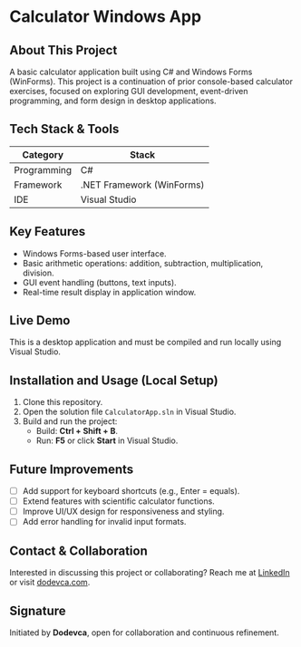 # Calculator Windows App

## About This Project
A basic calculator application built using C# and Windows Forms (WinForms). This project is a continuation of prior console-based calculator exercises, focused on exploring GUI development, event-driven programming, and form design in desktop applications.

## Tech Stack & Tools
| Category     | Stack                  |
|--------------|------------------------|
| Programming  | C#                     |
| Framework    | .NET Framework (WinForms) |
| IDE          | Visual Studio          |

## Key Features
- Windows Forms-based user interface.
- Basic arithmetic operations: addition, subtraction, multiplication, division.
- GUI event handling (buttons, text inputs).
- Real-time result display in application window.

## Live Demo
This is a desktop application and must be compiled and run locally using Visual Studio.

## Installation and Usage (Local Setup)
1. Clone this repository.
2. Open the solution file `CalculatorApp.sln` in Visual Studio.
3. Build and run the project:
    - Build: **Ctrl + Shift + B**.
    - Run: **F5** or click **Start** in Visual Studio.

## Future Improvements
- [ ] Add support for keyboard shortcuts (e.g., Enter = equals).
- [ ] Extend features with scientific calculator functions.
- [ ] Improve UI/UX design for responsiveness and styling.
- [ ] Add error handling for invalid input formats.

## Contact & Collaboration
Interested in discussing this project or collaborating?
Reach me at [LinkedIn](https://linkedin.com/in/dodevca) or visit [dodevca.com](https://dodevca.com).

## Signature
Initiated by **Dodevca**, open for collaboration and continuous refinement.
